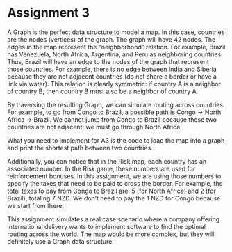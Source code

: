 # Assignment 3

A Graph is the perfect data structure to model a map. In this case, countries are the nodes (vertices) of the graph. The graph will have 42 nodes. The edges in the map represent the “neighborhood” relation. For example, Brazil has Venezuela, North Africa, Argentina, and Peru as neighboring countries. Thus, Brazil will have an edge to the nodes of the graph that represent those countries. For example, there is no edge between India and Siberia because they are not adjacent countries (do not share a border or have a link via water). This relation is clearly symmetric: if country A is a neighbor of country B, then country B must also be a neighbor of country A.

By traversing the resulting Graph, we can simulate routing across countries. For example, to go from Congo to Brazil, a possible path is Congo -> North Africa -> Brazil. We cannot jump from Congo to Brazil because these two countries are not adjacent; we must go through North Africa.

What you need to implement for A3 is the code to load the map into a graph and print the shortest path between two countries.

Additionally, you can notice that in the Risk map, each country has an associated number. In the Risk game, these numbers are used for reinforcement bonuses. In this assignment, we are using those numbers to specify the taxes that need to be paid to cross the border. For example, the total taxes to pay from Congo to Brazil are: 5 (for North Africa) and 2 (for Brazil), totaling 7 NZD. We don’t need to pay the 1 NZD for Congo because we start from there.

This assignment simulates a real case scenario where a company offering international delivery wants to implement software to find the optimal routing across the world. The map would be more complex, but they will definitely use a Graph data structure.
